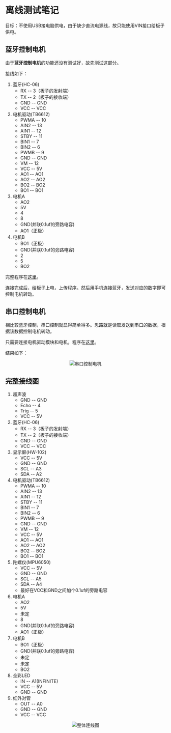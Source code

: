 # 离线测试笔记
目标：不使用USB接电脑供电，由于缺少直流电源线，故只能使用VIN接口给板子供电。
## 蓝牙控制电机
由于**蓝牙控制电机**的功能还没有测试好，故先测试这部分。

接线如下：

1. 蓝牙(HC-06)
    + RX -- 3（板子的发射端）
    + TX -- 2（板子的接收端）
    + GND -- GND
    + VCC -- VCC
2. 电机驱动(TB6612)
    + PWMA -- 10
    + AIN2 -- 13
    + AIN1 -- 12
    + STBY -- 11
    + BIN1 -- 7
    + BIN2 -- 6
    + PWMB -- 9
    + GND -- GND
    + VM -- 12
    + VCC -- 5V
    + AO1 -- AO1
    + AO2 -- AO2
    + BO2 -- BO2
    + BO1 -- BO1
3. 电机A
    + AO2
    + 5V
    + 4
    + 8
    + GND(并联0.1uf的旁路电容)
    + AO1（正极）
4. 电机B
    + BO1（正极）
    + GND(并联0.1uf的旁路电容)
    + 2
    + 5
    + BO2

完整程序在[这里](https://github.com/JadenNeal/Balance-Car/blob/master/others/BT_and_Motor/BT_and_Motor.ino)。

连接完成后，给板子上电，上传程序。然后用手机连接蓝牙，发送对应的数字即可控制电机转动。

## 串口控制电机
相比较蓝牙控制，串口控制就显得简单得多。思路就是读取发送到串口的数据，根据该数据控制电机转动。

只需要连接电机驱动模块和电机，程序在[这里](https://github.com/JadenNeal/Balance-Car/blob/master/others/Serial_and_Motor/Serial_and_Motor.ino)。

结果如下：
<div align="center"><img src="https://s2.ax1x.com/2019/07/08/Zst0l6.png" alt="串口控制电机"></div>

## 完整接线图
1. 超声波 
    + GND -- GND
    + Echo -- 4
    + Trig -- 5
    + VCC -- 5V
2. 蓝牙(HC-06) 
    + RX -- 3（板子的发射端）
    + TX -- 2（板子的接收端）
    + GND -- GND
    + VCC -- VCC
3. 显示屏(HW-102) 
    + VCC -- 5V
    + GND -- GND
    + SCL -- A3
    + SDA -- A2
4. 电机驱动(TB6612)
    + PWMA -- 10
    + AIN2 -- 13
    + AIN1 -- 12
    + STBY -- 11
    + BIN1 -- 7
    + BIN2 -- 6
    + PWMB -- 9
    + GND -- GND
    + VM -- 12
    + VCC -- 5V
    + AO1 -- AO1
    + AO2 -- AO2
    + BO2 -- BO2
    + BO1 -- BO1
5. 陀螺仪(MPU6050)  
    + VCC -- 5V
    + GND -- GND
    + SCL -- A5
    + SDA -- A4
    + 最好在VCC和GND之间加个0.1uf的旁路电容
6. 电机A
    + AO2
    + 5V
    + 未定
    + 8
    + GND(并联0.1uf的旁路电容)
    + AO1（正极）
7. 电机B
    + BO1（正极）
    + GND(并联0.1uf的旁路电容)
    + 未定
    + 未定
    + BO2
8. 全彩LED
    + IN -- A1(INFINITE)
    + VCC -- 5V
    + GND -- GND
9. 红外对管
    + OUT -- A0
    + GND -- GND
    + VCC -- VCC

<div align="center"><img src="https://s2.ax1x.com/2019/07/08/ZsYfLF.png" alt="整体连线图" ></div>

